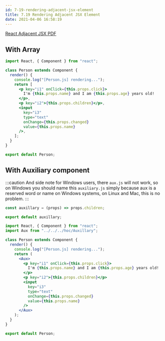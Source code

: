 ```yaml
---
id: 7-19-rendering-adjacent-jsx-element
title: 7.19 Rendering Adjacent JSX Element
date: 2021-04-06 16:58:19
---
```


[React Adjacent JSX PDF](pdf/19-react-adjacent-jsx.pdf)

## With Array

```jsx title="Person.js" {6-17}
import React, { Component } from "react";

class Person extends Component {
  render() {
    console.log("[Person.js] rendering...");
    return [
      <p key="i1" onClick={this.props.click}>
        I'm {this.props.name} and I am {this.props.age} years old!
      </p>,
      <p key="i2">{this.props.children}</p>,
      <input
        key="i3"
        type="text"
        onChange={this.props.changed}
        value={this.props.name}
      />,
    ];
  }
}

export default Person;

```

## With Auxiliary component

:::caution
And side note for Windows users, there `aux.js` will not work, so on Windows you should name this `auxiliary.js` simply because aux is a reserved word or name on Windows systems, on Linux and Mac, this is no problem.
:::

```jsx title="src/hoc/Auxiliary.js" {}
const auxillary = (props) => props.children;

export default auxillary;
```

```jsx title="Person.js" {2,8,19}
import React, { Component } from "react";
import Aux from "../../../hoc/Auxillary";

class Person extends Component {
  render() {
    console.log("[Person.js] rendering...");
    return (
      <Aux>
        <p key="i1" onClick={this.props.click}>
          I'm {this.props.name} and I am {this.props.age} years old!
        </p>
        <p key="i2">{this.props.children}</p>
        <input
          key="i3"
          type="text"
          onChange={this.props.changed}
          value={this.props.name}
        />
      </Aux>
    );
  }
}

export default Person;
```
